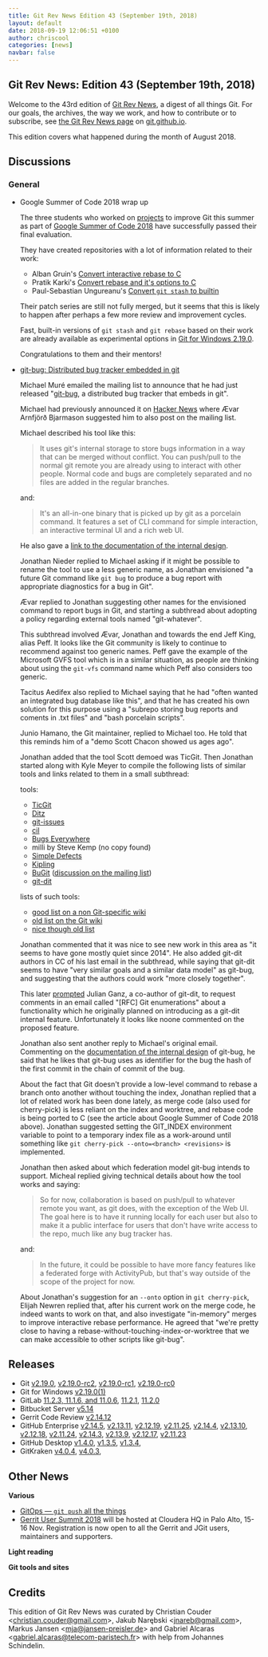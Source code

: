 ```yaml
---
title: Git Rev News Edition 43 (September 19th, 2018)
layout: default
date: 2018-09-19 12:06:51 +0100
author: chriscool
categories: [news]
navbar: false
---
```


## Git Rev News: Edition 43 (September 19th, 2018)

Welcome to the 43rd edition of [Git Rev News](https://git.github.io/rev_news/rev_news/),
a digest of all things Git. For our goals, the archives, the way we work, and how to contribute or to
subscribe, see [the Git Rev News page](https://git.github.io/rev_news/rev_news/) on [git.github.io](http://git.github.io).

This edition covers what happened during the month of August 2018.

## Discussions

### General

* Google Summer of Code 2018 wrap up

  The three students who worked on [projects](https://summerofcode.withgoogle.com/organizations/5376866043559936/#projects)
  to improve Git this summer as part of
  [Google Summer of Code 2018](https://summerofcode.withgoogle.com)
  have successfully passed their final evaluation.

  They have created repositories with a lot of information related to their work:

    - Alban Gruin's [Convert interactive rebase to C](https://github.com/agrn/gsoc2018)
    - Pratik Karki's [Convert rebase and it's options to C](https://github.com/prertik/GSoC2018)
    - Paul-Sebastian Ungureanu's [Convert `git stash` to builtin](https://github.com/ungps/gsoc2018)

  Their patch series are still not fully merged, but it seems that this
  is likely to happen after perhaps a few more review and improvement
  cycles.

  Fast, built-in versions of `git stash` and `git rebase` based on their
  work are already available as experimental options in
  [Git for Windows 2.19.0](https://public-inbox.org/git/20180913022344.1348-1-johannes.schindelin@gmx.de/).

  Congratulations to them and their mentors!

* [git-bug: Distributed bug tracker embedded in git](https://public-inbox.org/git/CACSZ0Pwzs2e7E5RUEPDcEUsa=inzCyBAptU7YaCUw+5=MutSsA@mail.gmail.com/)

  Michael Muré emailed the mailing list to announce that he had just
  released "[git-bug](https://github.com/MichaelMure/git-bug), a
  distributed bug tracker that embeds in git".

  Michael had previously announced it on
  [Hacker News](https://news.ycombinator.com/item?id=17782121)
  where Ævar Arnfjörð Bjarmason suggested him to also post on the
  mailing list.

  Michael described his tool like this:

  > It uses git's internal storage to store bugs information in a way
  > that can be merged without conflict. You can push/pull to the normal
  > git remote you are already using to interact with other people. Normal
  > code and bugs are completely separated and no files are added in the
  > regular branches.

  and:

  > It's an all-in-one binary that is picked up by git as a porcelain
  > command. It features a set of CLI command for simple interaction, an
  > interactive terminal UI and a rich web UI.

  He also gave a [link to the documentation of the internal design](https://github.com/MichaelMure/git-bug/blob/master/doc/model.md).

  Jonathan Nieder replied to Michael asking if it might be possible to
  rename the tool to use a less generic name, as Jonathan envisioned "a
  future Git command like `git bug` to produce a bug report with
  appropriate diagnostics for a bug in Git".

  Ævar replied to Jonathan suggesting other names for the envisioned
  command to report bugs in Git, and starting a subthread about
  adopting a policy regarding external tools named "git-whatever".

  This subthread involved Ævar, Jonathan and towards the end Jeff
  King, alias Peff. It looks like the Git community is likely to
  continue to recommend against too generic names. Peff gave the
  example of the Microsoft GVFS tool which is in a similar situation,
  as people are thinking about using the `git-vfs` command name which
  Peff also considers too generic.

  Tacitus Aedifex also replied to Michael saying that he had "often
  wanted an integrated bug database like this", and that he has
  created his own solution for this purpose using a "subrepo storing
  bug reports and coments in .txt files" and "bash porcelain scripts".

  Junio Hamano, the Git maintainer, replied to Michael too. He told
  that this reminds him of a "demo Scott Chacon showed us ages ago".

  Jonathan added that the tool Scott demoed was TicGit. Then Jonathan
  started along with Kyle Meyer to compile the following lists of
  similar tools and links related to them in a small subthread:

  tools:

    - [TicGit](https://github.com/jeffWelling/ticgit)
    - [Ditz](https://github.com/jashmenn/ditz)
    - [git-issues](https://github.com/duplys/git-issues)
    - [cil](https://github.com/chilts/cil)
    - [Bugs Everywhere](http://bugseverywhere.org/)
    - milli by Steve Kemp (no copy found)
    - [Simple Defects](https://syncwith.us/sd/)
    - [Kipling](https://gitorious.org/kipling/mainline)
    - [BuGit](https://gitlab.com/monnier/bugit) ([discussion on the mailing list](https://public-inbox.org/git/jwva8psr6vr.fsf-monnier+gmane.comp.version-control.git@gnu.org/))
    - [git-dit](https://github.com/neithernut/git-dit)

  lists of such tools:

    - [good list on a non Git-specific wiki](https://dist-bugs.branchable.com/software/)
    - [old list on the Git wiki](https://git.wiki.kernel.org/index.php/InterfacesFrontendsAndTools#Bug.2Fissue_trackers.2C_etc)
    - [nice though old list](http://www.cs.unb.ca/~bremner/blog/posts/git-issue-trackers/)

  Jonathan commented that it was nice to see new work in this area as
  "it seems to have gone mostly quiet since 2014". He also added
  git-dit authors in CC of his last email in the subthread, while
  saying that git-dit seems to have "very similar goals and a similar
  data model" as git-bug, and suggesting that the authors could work
  "more closely together".

  This later [prompted](https://public-inbox.org/git/20180820195929.58444ae0@neithernut.Speedport_W_921V_1_39_000/)
  Julian Ganz, a co-author of git-dit, to request comments in an email
  called "[RFC] Git enumerations" about a functionality which he
  originally planned on introducing as a git-dit internal
  feature. Unfortunately it looks like noone commented on the proposed
  feature.

  Jonathan also sent another reply to Michael's original
  email. Commenting on the [documentation of the internal design](https://github.com/MichaelMure/git-bug/blob/master/doc/model.md)
  of git-bug, he said that he likes that git-bug uses as identifier
  for the bug the hash of the first commit in the chain of commit of
  the bug.

  About the fact that Git doesn't provide a low-level command to
  rebase a branch onto another without touching the index, Jonathan
  replied that a lot of related work has been done lately, as merge
  code (also used for cherry-pick) is less reliant on the index and
  worktree, and rebase code is being ported to C (see the article
  about Google Summer of Code 2018 above). Jonathan suggested setting
  the GIT_INDEX environment variable to point to a temporary index
  file as a work-around until something like
  `git cherry-pick --onto=<branch> <revisions>` is implemented.

  Jonathan then asked about which federation model git-bug intends to
  support. Micheal replied giving technical details about how the tool
  works and saying:

  > So for now, collaboration is based on push/pull to whatever remote you
  > want, as git does, with the exception of the Web UI. The goal here is
  > to have it running locally for each user but also to make it a public
  > interface for users that don't have write access to the repo, much
  > like any bug tracker has.

  and:

  > In the future, it could be possible to have more fancy features like a
  > federated forge with ActivityPub, but that's way outside of the scope
  > of the project for now.

  About Jonathan's suggestion for an `--onto` option in `git
  cherry-pick`, Elijah Newren replied that, after his current work on
  the merge code, he indeed wants to work on that, and also
  investigate "in-memory" merges to improve interactive rebase
  performance. He agreed that "we're pretty close to having a
  rebase-without-touching-index-or-worktree that we can make
  accessible to other scripts like git-bug".

<!---
### Reviews
-->

<!---
### Support
-->

<!---
## Developer Spotlight:
-->

## Releases

+ Git [v2.19.0](https://public-inbox.org/git/xmqqin3dru2u.fsf@gitster-ct.c.googlers.com/),
[v2.19.0-rc2](https://public-inbox.org/git/xmqqsh2o6ge6.fsf@gitster-ct.c.googlers.com/),
[v2.19.0-rc1](https://public-inbox.org/git/xmqqftyyfecy.fsf@gitster-ct.c.googlers.com/),
[v2.19.0-rc0](https://public-inbox.org/git/xmqqwoskadpe.fsf@gitster-ct.c.googlers.com/)
+ Git for Windows [v2.19.0(1)](https://github.com/git-for-windows/git/releases/tag/v2.19.0.windows.1)
+ GitLab [11.2.3, 11.1.6, and 11.0.6](https://about.gitlab.com/2018/08/28/security-release-gitlab-11-dot-2-dot-2-released/),
[11.2.1](https://about.gitlab.com/2018/08/23/gitlab-11-2-1-released/),
[11.2.0](https://about.gitlab.com/2018/08/22/gitlab-11-2-released/)
+ Bitbucket Server [v5.14](https://confluence.atlassian.com/bitbucketserver/bitbucket-server-release-notes-872139866.html)
+ Gerrit Code Review [v2.14.12](https://groups.google.com/forum/#!msg/repo-discuss/iTc-8qSHNOM/WchxHqg7BQAJ;context-place=forum/repo-discuss)
+ GitHub Enterprise [v2.14.5](https://enterprise.github.com/releases/2.14.5),
[v2.13.11](https://enterprise.github.com/releases/2.13.11),
[v2.12.19](https://enterprise.github.com/releases/2.12.19),
[v2.11.25](https://enterprise.github.com/releases/2.11.25),
[v2.14.4](https://enterprise.github.com/releases/2.14.4),
[v2.13.10](https://enterprise.github.com/releases/2.13.10),
[v2.12.18](https://enterprise.github.com/releases/2.12.18),
[v2.11.24](https://enterprise.github.com/releases/2.11.24),
[v2.14.3](https://enterprise.github.com/releases/2.14.3),
[v2.13.9](https://enterprise.github.com/releases/2.13.9),
[v2.12.17](https://enterprise.github.com/releases/2.12.17),
[v2.11.23](https://enterprise.github.com/releases/2.11.23)
+ GitHub Desktop [v1.4.0](https://desktop.github.com/release-notes/),
[v1.3.5](https://desktop.github.com/release-notes/),
[v1.3.4](https://desktop.github.com/release-notes/),
+ GitKraken [v4.0.4](https://support.gitkraken.com/release-notes/current),
[v4.0.3](https://support.gitkraken.com/release-notes/current),

## Other News

__Various__


* [GitOps — `git push` all the things](https://dzone.com/articles/gitops-git-push-all-the-things)
* [Gerrit User Summit 2018](https://gerrit.googlesource.com/summit/2018/+/master/index.md) will be hosted at Cloudera HQ in Palo Alto,
  15-16 Nov. Registration is now open to all the Gerrit and JGit users, maintainers and supporters.

__Light reading__


__Git tools and sites__


## Credits

This edition of Git Rev News was curated by
Christian Couder &lt;<christian.couder@gmail.com>&gt;,
Jakub Narębski &lt;<jnareb@gmail.com>&gt;,
Markus Jansen &lt;<mja@jansen-preisler.de>&gt; and
Gabriel Alcaras &lt;<gabriel.alcaras@telecom-paristech.fr>&gt;
with help from Johannes Schindelin.
